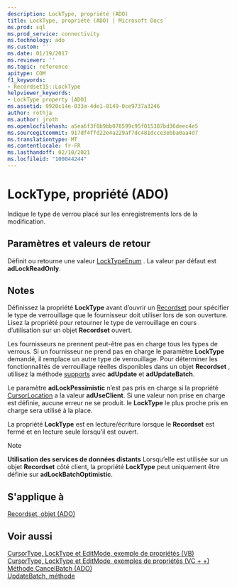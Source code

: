 ```yaml
---
description: LockType, propriété (ADO)
title: LockType, propriété (ADO) | Microsoft Docs
ms.prod: sql
ms.prod_service: connectivity
ms.technology: ado
ms.custom: ''
ms.date: 01/19/2017
ms.reviewer: ''
ms.topic: reference
apitype: COM
f1_keywords:
- Recordset15::LockType
helpviewer_keywords:
- LockType property [ADO]
ms.assetid: 9920c14e-033a-4de1-8149-0ce9737a3246
author: rothja
ms.author: jroth
ms.openlocfilehash: a5ea6f3f8b9bb078599c95f015387bd36deec4e5
ms.sourcegitcommit: 917df4ffd22e4a229af7dc481dcce3ebba0aa4d7
ms.translationtype: MT
ms.contentlocale: fr-FR
ms.lasthandoff: 02/10/2021
ms.locfileid: "100044244"
---
```

# <a name="locktype-property-ado"></a>LockType, propriété (ADO)
Indique le type de verrou placé sur les enregistrements lors de la modification.  
  
## <a name="settings-and-return-values"></a>Paramètres et valeurs de retour  
 Définit ou retourne une valeur [LockTypeEnum](./locktypeenum.md) . La valeur par défaut est **adLockReadOnly**.  
  
## <a name="remarks"></a>Notes  
 Définissez la propriété **LockType** avant d’ouvrir un [Recordset](./recordset-object-ado.md) pour spécifier le type de verrouillage que le fournisseur doit utiliser lors de son ouverture. Lisez la propriété pour retourner le type de verrouillage en cours d’utilisation sur un objet **Recordset** ouvert.  
  
 Les fournisseurs ne prennent peut-être pas en charge tous les types de verrous. Si un fournisseur ne prend pas en charge le paramètre **LockType** demandé, il remplace un autre type de verrouillage. Pour déterminer les fonctionnalités de verrouillage réelles disponibles dans un objet **Recordset** , utilisez la méthode [supports](./supports-method.md) avec **adUpdate** et **adUpdateBatch**.  
  
 Le paramètre **adLockPessimistic** n’est pas pris en charge si la propriété [CursorLocation](./cursorlocation-property-ado.md) a la valeur **adUseClient**. Si une valeur non prise en charge est définie, aucune erreur ne se produit. le **LockType** le plus proche pris en charge sera utilisé à la place.  
  
 La propriété **LockType** est en lecture/écriture lorsque le **Recordset** est fermé et en lecture seule lorsqu’il est ouvert.  
  
> [!NOTE]
>  **Utilisation des services de données distants** Lorsqu’elle est utilisée sur un objet **Recordset** côté client, la propriété **LockType** peut uniquement être définie sur **adLockBatchOptimistic**.  
  
## <a name="applies-to"></a>S'applique à  
 [Recordset, objet (ADO)](./recordset-object-ado.md)  
  
## <a name="see-also"></a>Voir aussi  
 [CursorType, LockType et EditMode, exemple de propriétés (VB)](./cursortype-locktype-and-editmode-properties-example-vb.md)   
 [CursorType, LockType et EditMode, exemples de propriétés (VC + +)](./cursortype-locktype-and-editmode-properties-example-vc.md)   
 [Méthode CancelBatch (ADO)](./cancelbatch-method-ado.md)   
 [UpdateBatch, méthode](./updatebatch-method.md)